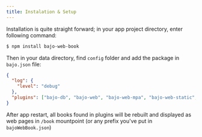 ```yaml
---
title: Instalation & Setup
---
```


Installation is quite straight forward; in your app project directory, enter following command:

```sh
$ npm install bajo-web-book
```

Then in your data directory, find ```config``` folder and add the package in ```bajo.json``` file:

```json
{
  "log": {
    "level": "debug"
  },
  "plugins": ["bajo-db", "bajo-web", "bajo-web-mpa", "bajo-web-static", "bajo-web-book"]
}
```

After app restart, all books found in plugins will be rebuilt and displayed as web pages in ```/book``` mountpoint (or any prefix you've put in ```bajoWebBook.json```)
